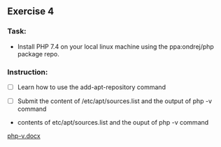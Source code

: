 ## Exercise 4
### Task: 
* Install PHP 7.4 on your local linux machine using the ppa:ondrej/php package repo.
### Instruction:
- [ ] Learn how to use the add-apt-repository command
- [ ] Submit the content of /etc/apt/sources.list and the output of php -v command


* contents of etc/apt/sources.list and the ouput of php -v command

[php-v.docx](https://github.com/thewinifreD1/altschool-cloud-exercises/files/9628779/php-v.docx)
